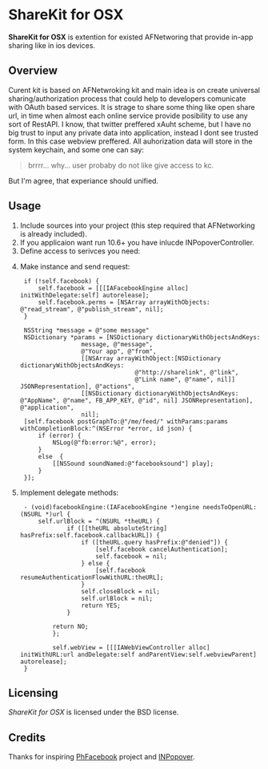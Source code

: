 # ShareKit for OSX

**ShareKit for OSX** is extention for existed AFNetworing that provide in-app sharing like in ios devices. 

## Overview
Curent kit is based on AFNetwroking kit and main idea is on create universal sharing/authorization process that could help to developers comunicate with OAuth based services. It is strage to share some thing like open share url, in time when almost each online service provide posibility to use any sort of RestAPI. I know, that twitter preffered xAuht scheme, but I have no big trust to input any private data into application, instead I dont see trusted form. In this case webview preffered. All auhorization data will store in the system keychain, and some one can say:
> brrrr… why… user probaby do not like give access to kc.

But I'm agree, that experiance should unified.

## Usage
1. Include sources into your project (this step required that AFNetworking is already included).
2. If you applicaion want run 10.6+ you have inlucde INPopoverController. 
3. Define access to serivces you need:
<!--			#define TW_CONSUMER_KEY @"TWITTER KEY"
			#define TW_CONSUMER_SECRET @"TWITTER SECRET"
			#define FB_APP_KEY @"FACE BOOK APP"
			#define FB_APP_SECRET @"FACE BOOK SECRET"
-->
4. Make instance and send request:

		if (!self.facebook) {
			self.facebook = [[[IAFacebookEngine alloc] initWithDelegate:self] autorelease];
			self.facebook.perms = [NSArray arrayWithObjects: @"read_stream", @"publish_stream", nil];
		}
		
		NSString *message = @"some message"
		NSDictionary *params = [NSDictionary dictionaryWithObjectsAndKeys:
						message, @"message",
						@"Your app", @"from",
						[[NSArray arrayWithObject:[NSDictionary dictionaryWithObjectsAndKeys:
									   @"http://sharelink", @"link", 
									   @"Link name", @"name", nil]] JSONRepresentation], @"actions",
						[[NSDictionary dictionaryWithObjectsAndKeys: @"AppName", @"name", FB_APP_KEY, @"id", nil] JSONRepresentation], @"application",
						nil];
		[self.facebook postGraphTo:@"/me/feed/" withParams:params withCompletionBlock:^(NSError *error, id json) {
			if (error) {
				NSLog(@"fb:error:%@", error);
			}
			else  {
				[[NSSound soundNamed:@"facebooksound"] play];
			}
		}];

5. Implement delegate methods:

		- (void)facebookEngine:(IAFacebookEngine *)engine needsToOpenURL:(NSURL *)url {
			self.urlBlock = ^(NSURL *theURL) {
					if ([[theURL absoluteString] hasPrefix:self.facebook.callbackURL]) {
						if ([theURL.query hasPrefix:@"denied"]) {
							[self.facebook cancelAuthentication];
							self.facebook = nil;
						} else {
							[self.facebook resumeAuthenticationFlowWithURL:theURL];
						}
						self.closeBlock = nil;
						self.urlBlock = nil;
						return YES;
					}
					
				return NO;
				};
				
				self.webView = [[[IAWebViewController alloc] initWithURL:url andDelegate:self andParentView:self.webviewParent] autorelease];
		}
		

## Licensing
*ShareKit for OSX* is licensed under the BSD license. 

## Credits 
Thanks for inspiring [PhFacebook](https://github.com/philippec/PhFacebook) project and [INPopover](https://github.com/indragiek/INPopoverController).

